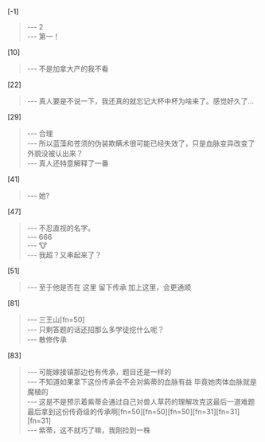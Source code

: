 
[-1] 
>--- 2<br>
>--- 第一！<br>

[10] 
>--- 不是加拿大产的我不看<br>

[22] 
>--- 真人要是不说一下，我还真的就忘记大杯中杯为啥来了。感觉好久了…<br>

[29] 
>--- 合理<br>
>--- 所以蓝藻和苍须的伪装欺瞒术很可能已经失效了，只是血脉变异改变了外貌没被认出来？<br>
>--- 真人还特意解释了一番<br>

[41] 
>--- 她?<br>

[47] 
>--- 不忍直视的名字。<br>
>--- 666<br>
>--- 🐮<br>
>--- 我超？又串起来了？<br>

[51] 
>--- 至于他是否在  这里   留下传承
加上这里，会更通顺<br>

[81] 
>--- 三王山[fn=50]<br>
>--- 只剩答题的话还招那么多学徒挖什么呢？<br>
>--- 散修传承<br>

[83] 
>--- 可能嫁接镇那边也有传承，题目还是一样的<br>
>--- 不知道如果拿下这份传承会不会对紫蒂的血脉有益 毕竟她肉体血脉就是魔植的<br>
>--- 这是不是预示着紫蒂会通过自己对兽人草药的理解攻克这最后一道难题最后拿到这份传奇级的传承啊[fn=50][fn=50][fn=50][fn=31][fn=31][fn=31]<br>
>--- 紫蒂，这不就巧了嘛，我刚捡到一株<br>

